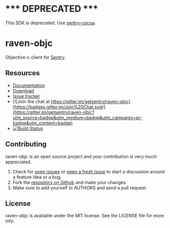 
# *** DEPRECATED ***
This SDK is deprecated. Use [sentry-cocoa](https://github.com/getsentry/sentry-cocoa).

# raven-objc 

Objective-c client for [Sentry](https://www.getsentry.com/welcome/).

## Resources

* [Documentation](https://docs.getsentry.com/hosted/clients/objc/)
* [Download](https://cocoapods.org/pods/Raven)
* [Issue tracker](https://github.com/getsentry/raven-objc/issues)
* [![Join the chat at https://gitter.im/getsentry/raven-objc](https://badges.gitter.im/Join%20Chat.svg)](https://gitter.im/getsentry/raven-objc?utm_source=badge&utm_medium=badge&utm_campaign=pr-badge&utm_content=badge)
* [![Build Status](https://travis-ci.org/getsentry/raven-objc.svg?branch=master)](https://travis-ci.org/getsentry/raven-objc)

## Contributing

raven-objc is an open source project and your contribution is very much appreciated.

1. Check for [open issues](https://github.com/getsentry/raven-objc/issues) or [open a fresh issue](https://github.com/getsentry/raven-objc/issues/new) to start a discussion around a feature idea or a bug.
2. Fork the [repository on Github](https://github.com/getsentry/raven-objc) and make your changes.
3. Make sure to add yourself to AUTHORS and send a pull request.


## License

raven-objc is available under the MIT license. See the LICENSE file for more info.
